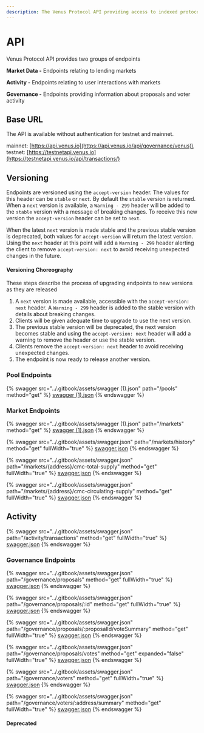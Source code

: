 ```yaml
---
description: The Venus Protocol API providing access to indexed protocol data.
---
```


# API

Venus Protocol API provides two groups of endpoints

**Market Data -** Endpoints relating to lending markets

**Activity -** Endpoints relating to user interactions with markets

**Governance -** Endpoints providing information about proposals and voter activity

## Base URL

The API is available without authentication for testnet and mainnet.

mainnet: [https://api.venus.io](https://api.venus.io/api/governance/venus)\
testnet: [https://testnetapi.venus.io](https://testnetapi.venus.io/api/transactions/)

## Versioning

Endpoints are versioned using the `accept-version` header. The values for this header can be `stable` or `next`. By default the `stable` version is returned. When a `next` version is available, a `Warning - 299` header will be added to the `stable` version with a message of breaking changes. To receive this new version the `accept-version` header can be set to `next`.

When the latest `next` version is made stable and the previous stable version is deprecated, both values for `accept-version` will return the latest version. Using the `next` header at this point will add a `Warning - 299` header alerting the client to remove `accept-version: next` to avoid receiving unexpected changes in the future.

#### Versioning Choreography

These steps describe the process of upgrading endpoints to new versions as they are released

1. A `next` version is made available, accessible with the `accept-version: next` header. A `Warning - 299` header is added to the stable version with details about breaking changes.
2. Clients will be given adequate time to upgrade to use the next version.
3. The previous stable version will be deprecated, the next version becomes stable and using the `accept-version: next` header will add a warning to remove the header or use the stable version.
4. Clients remove the `accept-version: next` header to avoid receiving unexpected changes.
5. The endpoint is now ready to release another version.

### Pool Endpoints

{% swagger src="../.gitbook/assets/swagger (1).json" path="/pools" method="get" %}
[swagger (1).json](<../.gitbook/assets/swagger (1).json>)
{% endswagger %}

### Market Endpoints

{% swagger src="../.gitbook/assets/swagger (1).json" path="/markets" method="get" %}
[swagger (1).json](<../.gitbook/assets/swagger (1).json>)
{% endswagger %}

{% swagger src="../.gitbook/assets/swagger.json" path="/markets/history" method="get" fullWidth="true" %}
[swagger.json](../.gitbook/assets/swagger.json)
{% endswagger %}

{% swagger src="../.gitbook/assets/swagger.json" path="/markets/{address}/cmc-total-supply" method="get" fullWidth="true" %}
[swagger.json](../.gitbook/assets/swagger.json)
{% endswagger %}

{% swagger src="../.gitbook/assets/swagger.json" path="/markets/{address}/cmc-circulating-supply" method="get" fullWidth="true" %}
[swagger.json](../.gitbook/assets/swagger.json)
{% endswagger %}

## Activity

{% swagger src="../.gitbook/assets/swagger.json" path="/activity/transactions" method="get" fullWidth="true" %}
[swagger.json](../.gitbook/assets/swagger.json)
{% endswagger %}

### Governance Endpoints

{% swagger src="../.gitbook/assets/swagger.json" path="/governance/proposals" method="get" fullWidth="true" %}
[swagger.json](../.gitbook/assets/swagger.json)
{% endswagger %}

{% swagger src="../.gitbook/assets/swagger.json" path="/governance/proposals/:id" method="get" fullWidth="true" %}
[swagger.json](../.gitbook/assets/swagger.json)
{% endswagger %}

{% swagger src="../.gitbook/assets/swagger.json" path="/governance/proposals/:proposalId/voteSummary" method="get" fullWidth="true" %}
[swagger.json](../.gitbook/assets/swagger.json)
{% endswagger %}

{% swagger src="../.gitbook/assets/swagger.json" path="/governance/proposals/votes" method="get" expanded="false" fullWidth="true" %}
[swagger.json](../.gitbook/assets/swagger.json)
{% endswagger %}

{% swagger src="../.gitbook/assets/swagger.json" path="/governance/voters" method="get" fullWidth="true" %}
[swagger.json](../.gitbook/assets/swagger.json)
{% endswagger %}

{% swagger src="../.gitbook/assets/swagger.json" path="/governance/voters/:address/summary" method="get" fullWidth="true" %}
[swagger.json](../.gitbook/assets/swagger.json)
{% endswagger %}

#### Deprecated

